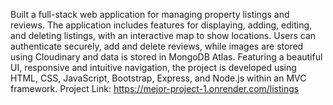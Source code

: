 Built a full-stack web application for managing property listings and reviews. The application
includes features for displaying, adding, editing, and deleting listings, with an interactive map
to show locations. Users can authenticate securely, add and delete reviews, while images are
stored using Cloudinary and data is stored in MongoDB Atlas. Featuring a beautiful UI,
responsive and intuitive navigation, the project is developed using HTML, CSS, JavaScript,
Bootstrap, Express, and Node.js within an MVC framework.
Project Link: https://mejor-project-1.onrender.com/listings
